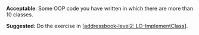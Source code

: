 <panel type="danger" header="**`W4.3` Can implement basic class structures** :star:" no-close>

<panel type="danger" header="`W4.3a` Can explain/identify class diagrams :star:" expandable>
  <include src="../../book/uml/classDiagrams/introduction/what/full.md" />
</panel>

<panel type="warning" header="`W4.3b` Can explain/identify object diagrams :star::star:" expandable>
  <include src="../../book/uml/objectDiagrams/introduction/full.md" />
</panel>

<panel type="danger" header="`W4.3c` Can use basic-level class diagrams :star:" expandable>
  <include src="../../book/modeling/modelingStructures/classDiagramsBasic/full.md" />
  <panel header=":dart: Evidence" expanded>

<include src="../../book/modeling/modelingStructures/classDiagramsBasic/q-essay-explainClassDiagram.md" />

  </panel>
</panel>

<panel type="danger" header="`W4.3d` Can implement associations :star:" expandable>
  <include src="../../book/oopImplementation/associations/full.md" />
  <panel header=":dart: Evidence" expanded>

**Acceptable**: Some OOP code you have written in which there are more than 10 classes.

**Suggested**: Do the exercise in [[addressbook-level2: LO-ImplementClass](https://github.com/nus-cs2103-AY1718S1/addressbook-level2/blob/master/doc/LearningOutcomes.md#implement-a-class-lo-implementclass)].

<include src="submission.md" />

  </panel>
</panel>

</panel>
